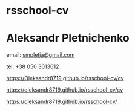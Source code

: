 # rsschool-cv
# Aleksandr Pletnichenko

email: smpletja@gmail.com

tel: +38 050 3013612

https://Oleksandr8719.github.io/rsschool-cv/cv

https://oleksandr8719.github.io/rsschool-cv/cv

https://oleksandr8719.github.io/rsschool-cv/

